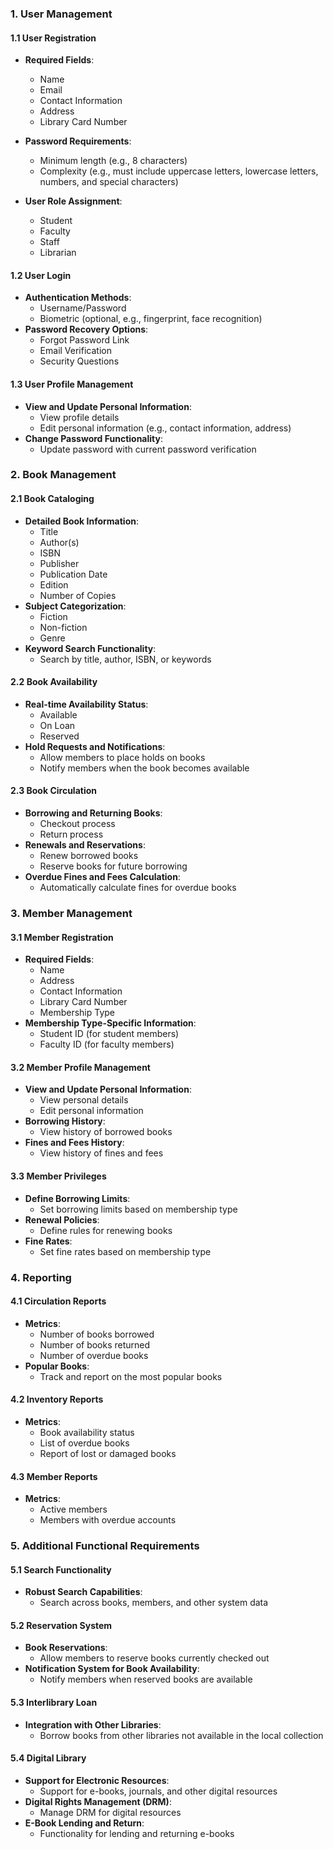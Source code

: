 
### 1. User Management

#### 1.1 User Registration
- **Required Fields**: 
  - Name
  - Email
  - Contact Information
  - Address
  - Library Card Number

- **Password Requirements**: 
  - Minimum length (e.g., 8 characters)
  - Complexity (e.g., must include uppercase letters, lowercase letters, numbers, and special characters)
- **User Role Assignment**: 
  - Student
  - Faculty
  - Staff
  - Librarian

#### 1.2 User Login
- **Authentication Methods**: 
  - Username/Password
  - Biometric (optional, e.g., fingerprint, face recognition)
- **Password Recovery Options**: 
  - Forgot Password Link
  - Email Verification
  - Security Questions

#### 1.3 User Profile Management
- **View and Update Personal Information**:
  - View profile details
  - Edit personal information (e.g., contact information, address)
- **Change Password Functionality**: 
  - Update password with current password verification

### 2. Book Management

#### 2.1 Book Cataloging
- **Detailed Book Information**: 
  - Title
  - Author(s)
  - ISBN
  - Publisher
  - Publication Date
  - Edition
  - Number of Copies
- **Subject Categorization**: 
  - Fiction
  - Non-fiction
  - Genre
- **Keyword Search Functionality**: 
  - Search by title, author, ISBN, or keywords

#### 2.2 Book Availability
- **Real-time Availability Status**: 
  - Available
  - On Loan
  - Reserved
- **Hold Requests and Notifications**:
  - Allow members to place holds on books
  - Notify members when the book becomes available

#### 2.3 Book Circulation
- **Borrowing and Returning Books**: 
  - Checkout process
  - Return process
- **Renewals and Reservations**: 
  - Renew borrowed books
  - Reserve books for future borrowing
- **Overdue Fines and Fees Calculation**: 
  - Automatically calculate fines for overdue books

### 3. Member Management

#### 3.1 Member Registration
- **Required Fields**: 
  - Name
  - Address
  - Contact Information
  - Library Card Number
  - Membership Type
- **Membership Type-Specific Information**: 
  - Student ID (for student members)
  - Faculty ID (for faculty members)

#### 3.2 Member Profile Management
- **View and Update Personal Information**:
  - View personal details
  - Edit personal information
- **Borrowing History**:
  - View history of borrowed books
- **Fines and Fees History**:
  - View history of fines and fees

#### 3.3 Member Privileges
- **Define Borrowing Limits**:
  - Set borrowing limits based on membership type
- **Renewal Policies**:
  - Define rules for renewing books
- **Fine Rates**:
  - Set fine rates based on membership type

### 4. Reporting

#### 4.1 Circulation Reports
- **Metrics**:
  - Number of books borrowed
  - Number of books returned
  - Number of overdue books
- **Popular Books**:
  - Track and report on the most popular books

#### 4.2 Inventory Reports
- **Metrics**:
  - Book availability status
  - List of overdue books
  - Report of lost or damaged books

#### 4.3 Member Reports
- **Metrics**:
  - Active members
  - Members with overdue accounts

### 5. Additional Functional Requirements

#### 5.1 Search Functionality
- **Robust Search Capabilities**:
  - Search across books, members, and other system data

#### 5.2 Reservation System
- **Book Reservations**:
  - Allow members to reserve books currently checked out
- **Notification System for Book Availability**:
  - Notify members when reserved books are available

#### 5.3 Interlibrary Loan
- **Integration with Other Libraries**:
  - Borrow books from other libraries not available in the local collection

#### 5.4 Digital Library
- **Support for Electronic Resources**:
  - Support for e-books, journals, and other digital resources
- **Digital Rights Management (DRM)**:
  - Manage DRM for digital resources
- **E-Book Lending and Return**:
  - Functionality for lending and returning e-books

